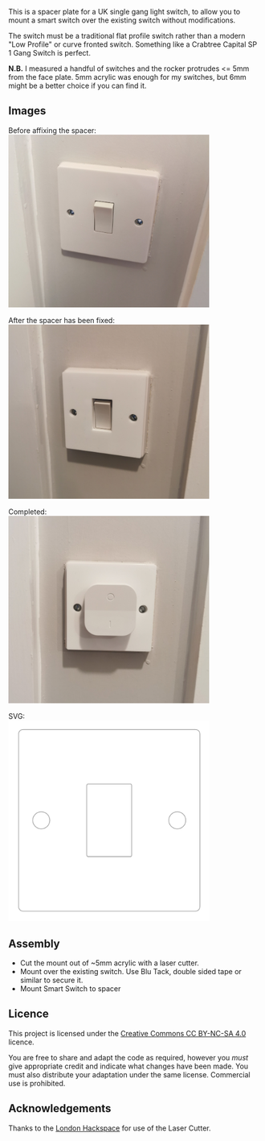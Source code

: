 This is a spacer plate for a UK single gang light switch, to allow you to mount a smart switch over the existing switch without modifications.

The switch must be a traditional flat profile switch rather than a modern "Low Profile" or curve fronted switch. Something like a Crabtree Capital SP 1 Gang Switch is perfect.

**N.B.** I measured a handful of switches and the rocker protrudes <= 5mm from the face plate. 5mm acrylic was enough for my switches, but 6mm might be a better choice if you can find it.

## Images

Before affixing the spacer:  
<img src="images/Switch.jpg" width="400">

After the spacer has been fixed:  
<img src="images/Switch_Spacer.jpg" width="400">

Completed:  
<img src="images/Switch_Complete.jpg" width="400">

SVG:  
<img src="images/Switch_Spacer_SVG.png" width="400">

## Assembly

- Cut the mount out of ~5mm acrylic with a laser cutter.
- Mount over the existing switch. Use Blu Tack, double sided tape or similar to secure it.
- Mount Smart Switch to spacer

## Licence

This project is licensed under the [Creative Commons CC BY-NC-SA 4.0](https://creativecommons.org/licenses/by-nc-sa/4.0/) licence.

You are free to share and adapt the code as required, however you *must* give appropriate credit and indicate what changes have been made. You must also distribute your adaptation under the same license. Commercial use is prohibited.

## Acknowledgements

Thanks to the [London Hackspace](https://london.hackspace.org.uk/) for use of the Laser Cutter.
